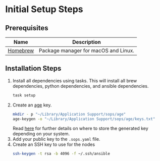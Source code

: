 # Initial Setup Steps

## Prerequisites

| Name | Description |
|------|-------------|
| [Homebrew](https://brew.sh/) | Package manager for macOS and Linux. |


## Installation Steps
1. Install all dependencies using tasks. This will install all brew
dependencies, python dependencies, and ansible dependencies.
    ```bash
    task setup
    ```
2. Create an [age](https://github.com/FiloSottile/age) key.
    ```bash
    mkdir - p "~/Library/Application Support/sops/age"
    age-keygen -o "~/Library/Application Support/sops/age/keys.txt"
    ```
    Read [here](https://github.com/getsops/sops?tab=readme-ov-file#encrypting-using-age)
    for further details on where to store the generated key depending on your system.
3. Add your public key to the `.sops.yaml` file.
4. Create an SSH key to use for the nodes
    ```bash
    ssh-keygen -t rsa -b 4096 -f ~/.ssh/ansible
    ```
